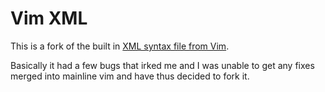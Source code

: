 # Vim XML

This is a fork of the built in [XML syntax file from
Vim](https://github.com/vim/vim/blob/master/runtime/syntax/xml.vim).

Basically it had a few bugs that irked me and I was unable to get any fixes
merged into mainline vim and have thus decided to fork it.
